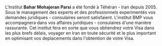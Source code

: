L'Institut **Bahar Mohajeran Parsi** a été fondé à Téhéran - Iran depuis 2005. Sous le management des experts et des professionnels experimentés vos demandes juridiques - consulaires seront satisfaient.
L'institut BMP vous accompagnera dans vos affaires juridiques - consulaires d'une manière rassurante. Cet institut fera en sorte que vous obtiendrez votre Visa dans les plus brefs délais, voyager en Iran en toute sécurité et le plus important en optimisant vos deplacements dans l'obtention de votre Visa.
<!-- 
L'Institut BMP en possedant des vastes expériences dans les domaines de services Consulaire dont l'obtention de Visa serait votre assistance de confiance. -->